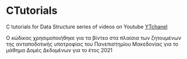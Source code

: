 # CTutorials
C tutorials for Data Structure series of videos on Youtube [YTchanel](https://www.youtube.com/channel/UCMgNsVK_jh5FtIKyOge_6Iw)

O κώδικας χρησιμοποιήθηκε για τα βίντεο στα πλαίσια των ζητουμένων της ανταποδοτικής υποτροφίας του Πανεπιστημίου Μακεδονίας για το μάθημα Δομές Δεδομένων για το έτος 2021
